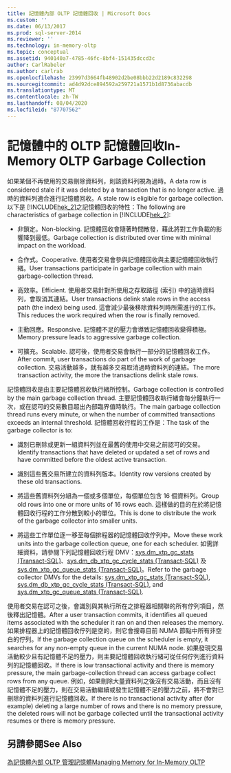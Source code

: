 ```yaml
---
title: 記憶體內部 OLTP 記憶體回收 | Microsoft Docs
ms.custom: ''
ms.date: 06/13/2017
ms.prod: sql-server-2014
ms.reviewer: ''
ms.technology: in-memory-oltp
ms.topic: conceptual
ms.assetid: 940140a7-4785-46fc-8bf4-151435dccd3c
author: CarlRabeler
ms.author: carlrab
ms.openlocfilehash: 23997d3664fb48902d2be08bbb22d2189c832298
ms.sourcegitcommit: ad4d92dce894592a259721a1571b1d8736abacdb
ms.translationtype: MT
ms.contentlocale: zh-TW
ms.lasthandoff: 08/04/2020
ms.locfileid: "87707562"
---
```

# <a name="in-memory-oltp-garbage-collection"></a><span data-ttu-id="f55a4-102">記憶體中的 OLTP 記憶體回收</span><span class="sxs-lookup"><span data-stu-id="f55a4-102">In-Memory OLTP Garbage Collection</span></span>
  <span data-ttu-id="f55a4-103">如果某個不再使用的交易刪除資料列，則該資料列視為過時。</span><span class="sxs-lookup"><span data-stu-id="f55a4-103">A data row is considered stale if it was deleted by a transaction that is no longer active.</span></span> <span data-ttu-id="f55a4-104">過時的資料列適合進行記憶體回收。</span><span class="sxs-lookup"><span data-stu-id="f55a4-104">A stale row is eligible for garbage collection.</span></span> <span data-ttu-id="f55a4-105">以下是 [!INCLUDE[hek_2](../../includes/hek-2-md.md)]之記憶體回收的特性：</span><span class="sxs-lookup"><span data-stu-id="f55a4-105">The following are characteristics of garbage collection in [!INCLUDE[hek_2](../../includes/hek-2-md.md)]:</span></span>  
  
-   <span data-ttu-id="f55a4-106">非鎖定。</span><span class="sxs-lookup"><span data-stu-id="f55a4-106">Non-blocking.</span></span> <span data-ttu-id="f55a4-107">記憶體回收會隨著時間散發，藉此將對工作負載的影響降到最低。</span><span class="sxs-lookup"><span data-stu-id="f55a4-107">Garbage collection is distributed over time with minimal impact on the workload.</span></span>  
  
-   <span data-ttu-id="f55a4-108">合作式。</span><span class="sxs-lookup"><span data-stu-id="f55a4-108">Cooperative.</span></span> <span data-ttu-id="f55a4-109">使用者交易會參與記憶體回收與主要記憶體回收執行緒。</span><span class="sxs-lookup"><span data-stu-id="f55a4-109">User transactions participate in garbage collection with main garbage-collection thread.</span></span>  
  
-   <span data-ttu-id="f55a4-110">高效率。</span><span class="sxs-lookup"><span data-stu-id="f55a4-110">Efficient.</span></span> <span data-ttu-id="f55a4-111">使用者交易針對所使用之存取路徑 (索引) 中的過時資料列，會取消其連結。</span><span class="sxs-lookup"><span data-stu-id="f55a4-111">User transactions delink stale rows in the access path (the index) being used.</span></span> <span data-ttu-id="f55a4-112">這會減少最後移除資料列時所需進行的工作。</span><span class="sxs-lookup"><span data-stu-id="f55a4-112">This reduces the work required when the row is finally removed.</span></span>  
  
-   <span data-ttu-id="f55a4-113">主動回應。</span><span class="sxs-lookup"><span data-stu-id="f55a4-113">Responsive.</span></span> <span data-ttu-id="f55a4-114">記憶體不足的壓力會導致記憶體回收變得積極。</span><span class="sxs-lookup"><span data-stu-id="f55a4-114">Memory pressure leads to aggressive garbage collection.</span></span>  
  
-   <span data-ttu-id="f55a4-115">可擴充。</span><span class="sxs-lookup"><span data-stu-id="f55a4-115">Scalable.</span></span> <span data-ttu-id="f55a4-116">認可後，使用者交易會執行一部分的記憶體回收工作。</span><span class="sxs-lookup"><span data-stu-id="f55a4-116">After commit, user transactions do part of the work of garbage collection.</span></span> <span data-ttu-id="f55a4-117">交易活動越多，就有越多交易取消過時資料列的連結。</span><span class="sxs-lookup"><span data-stu-id="f55a4-117">The more transaction activity, the more the transactions delink stale rows.</span></span>  
  
 <span data-ttu-id="f55a4-118">記憶體回收是由主要記憶體回收執行緒所控制。</span><span class="sxs-lookup"><span data-stu-id="f55a4-118">Garbage collection is controlled by the main garbage collection thread.</span></span> <span data-ttu-id="f55a4-119">主要記憶體回收執行緒會每分鐘執行一次，或在認可的交易數目超出內部臨界值時執行。</span><span class="sxs-lookup"><span data-stu-id="f55a4-119">The main garbage collection thread runs every minute, or when the number of committed transactions exceeds an internal threshold.</span></span> <span data-ttu-id="f55a4-120">記憶體回收行程的工作是：</span><span class="sxs-lookup"><span data-stu-id="f55a4-120">The task of the garbage collector is to:</span></span>  
  
-   <span data-ttu-id="f55a4-121">識別已刪除或更新一組資料列並在最舊的使用中交易之前認可的交易。</span><span class="sxs-lookup"><span data-stu-id="f55a4-121">Identify transactions that have deleted or updated a set of rows and have committed before the oldest active transaction.</span></span>  
  
-   <span data-ttu-id="f55a4-122">識別這些舊交易所建立的資料列版本。</span><span class="sxs-lookup"><span data-stu-id="f55a4-122">Identity row versions created by these old transactions.</span></span>  
  
-   <span data-ttu-id="f55a4-123">將這些舊資料列分組為一個或多個單位，每個單位包含 16 個資料列。</span><span class="sxs-lookup"><span data-stu-id="f55a4-123">Group old rows into one or more units of 16 rows each.</span></span> <span data-ttu-id="f55a4-124">這樣做的目的在於將記憶體回收行程的工作分散到較小的單位。</span><span class="sxs-lookup"><span data-stu-id="f55a4-124">This is done to distribute the work of the garbage collector into smaller units.</span></span>  
  
-   <span data-ttu-id="f55a4-125">將這些工作單位逐一移至每個排程器的記憶體回收佇列中。</span><span class="sxs-lookup"><span data-stu-id="f55a4-125">Move these work units into the garbage collection queue, one for each scheduler.</span></span> <span data-ttu-id="f55a4-126">如需詳細資料，請參閱下列記憶體回收行程 DMV：[sys.dm_xtp_gc_stats &#40;Transact-SQL&#41;](/sql/relational-databases/system-dynamic-management-views/sys-dm-xtp-gc-stats-transact-sql)、[sys.dm_db_xtp_gc_cycle_stats &#40;Transact-SQL&#41;](/sql/relational-databases/system-dynamic-management-views/sys-dm-db-xtp-gc-cycle-stats-transact-sql) 及 [sys.dm_xtp_gc_queue_stats &#40;Transact-SQL&#41;](/sql/relational-databases/system-dynamic-management-views/sys-dm-xtp-gc-queue-stats-transact-sql)。</span><span class="sxs-lookup"><span data-stu-id="f55a4-126">Refer to the garbage collector DMVs for the details: [sys.dm_xtp_gc_stats &#40;Transact-SQL&#41;](/sql/relational-databases/system-dynamic-management-views/sys-dm-xtp-gc-stats-transact-sql), [sys.dm_db_xtp_gc_cycle_stats &#40;Transact-SQL&#41;](/sql/relational-databases/system-dynamic-management-views/sys-dm-db-xtp-gc-cycle-stats-transact-sql), and [sys.dm_xtp_gc_queue_stats &#40;Transact-SQL&#41;](/sql/relational-databases/system-dynamic-management-views/sys-dm-xtp-gc-queue-stats-transact-sql).</span></span>  
  
 <span data-ttu-id="f55a4-127">使用者交易在認可之後，會識別與其執行所在之排程器相關聯的所有佇列項目，然後釋出記憶體。</span><span class="sxs-lookup"><span data-stu-id="f55a4-127">After a user transaction commits, it identifies all queued items associated with the scheduler it ran on and then releases the memory.</span></span> <span data-ttu-id="f55a4-128">如果排程器上的記憶體回收佇列是空的，則它會搜尋目前 NUMA 節點中所有非空白的佇列。</span><span class="sxs-lookup"><span data-stu-id="f55a4-128">If the garbage collection queue on the scheduler is empty, it searches for any non-empty queue in the current NUMA node.</span></span> <span data-ttu-id="f55a4-129">如果發現交易活動較少且有記憶體不足的壓力，則主要記憶體回收執行緒可從任何佇列進行資料列的記憶體回收。</span><span class="sxs-lookup"><span data-stu-id="f55a4-129">If there is low transactional activity and there is memory pressure, the main garbage-collection thread can access garbage collect rows from any queue.</span></span> <span data-ttu-id="f55a4-130">例如，如果刪除大量資料列之後沒有交易活動，而且沒有記憶體不足的壓力，則在交易活動繼續或發生記憶體不足的壓力之前，將不會對已刪除的資料列進行記憶體回收。</span><span class="sxs-lookup"><span data-stu-id="f55a4-130">If there is no transactional activity after (for example) deleting a large number of rows and there is no memory pressure, the deleted rows will not be garbage collected until the transactional activity resumes or there is memory pressure.</span></span>  
  
## <a name="see-also"></a><span data-ttu-id="f55a4-131">另請參閱</span><span class="sxs-lookup"><span data-stu-id="f55a4-131">See Also</span></span>  
 [<span data-ttu-id="f55a4-132">為記憶體內部 OLTP 管理記憶體</span><span class="sxs-lookup"><span data-stu-id="f55a4-132">Managing Memory for In-Memory OLTP</span></span>](../../database-engine/managing-memory-for-in-memory-oltp.md)  
  
  
